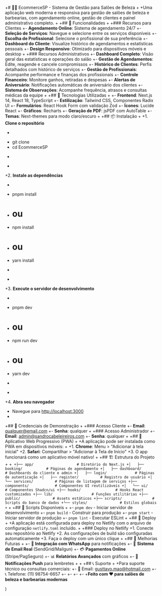 +# 💇‍♂️ EcommerceSP - Sistema de Gestão para Salões de Beleza
+
+Uma aplicação web moderna e responsiva para gestão de salões de beleza e barbearias, com agendamento online, gestão de clientes e painel administrativo completo.
+
+## 🌟 Funcionalidades
+
+### Recursos para Clientes
+- **Agendamento Online**: Sistema de agendamento 24/7
+- **Seleção de Serviços**: Navegue e selecione entre os serviços disponíveis
+- **Escolha de Profissional**: Selecione o profissional de sua preferência
+- **Dashboard do Cliente**: Visualize histórico de agendamentos e estatísticas pessoais
+- **Design Responsivo**: Otimizado para dispositivos móveis e desktop
+
+### Recursos Administrativos
+- **Dashboard Completo**: Visão geral das estatísticas e operações do salão
+- **Gestão de Agendamentos**: Edite, reagende e cancele compromissos
+- **Histórico de Clientes**: Perfis detalhados com histórico de serviços
+- **Gestão de Profissionais**: Acompanhe performance e finanças dos profissionais
+- **Controle Financeiro**: Monitore ganhos, retiradas e despesas
+- **Alertas de Aniversário**: Notificações automáticas de aniversário dos clientes
+- **Sistema de Observações**: Acompanhe frequência, atrasos e consultas médicas da equipe
+
+## 🚀 Tecnologias Utilizadas
+
+- **Frontend**: Next.js 14, React 18, TypeScript
+- **Estilização**: Tailwind CSS, Componentes Radix UI
+- **Formulários**: React Hook Form com validação Zod
+- **Ícones**: Lucide React
+- **Gráficos**: Recharts
+- **Geração de PDF**: jsPDF com AutoTable
+- **Temas**: Next-themes para modo claro/escuro
+
+## 📦 Instalação
+
+1. **Clone o repositório**
+   ```bash
+   git clone <url-do-repositorio>
+   cd EcommerceSP
+   ```
+
+2. **Instale as dependências**
+   ```bash
+   pnpm install
+   # ou
+   npm install
+   # ou
+   yarn install
+   ```
+
+3. **Execute o servidor de desenvolvimento**
+   ```bash
+   pnpm dev
+   # ou
+   npm run dev
+   # ou
+   yarn dev
+   ```
+
+4. **Abra seu navegador**
+   Navegue para [http://localhost:3000](http://localhost:3000)
+
+## 🎯 Credenciais de Demonstração
+
+### Acesso Cliente
+- **Email**: qualquer@email.com
+- **Senha**: qualquer
+
+### Acesso Administrador
+- **Email**: admin@sandrocabeleireiros.com
+- **Senha**: qualquer
+
+## 📱 Aplicativo Web Progressivo (PWA)
+
+A aplicação pode ser instalada como PWA em dispositivos móveis:
+
+1. **Chrome**: Menu > "Adicionar à tela inicial"
+2. **Safari**: Compartilhar > "Adicionar à Tela de Início"
+3. O app funcionará como um aplicativo móvel nativo!
+
+## 🏗️ Estrutura do Projeto
+
+```
+├── app/                    # Diretório do Next.js
+│   ├── booking/           # Páginas de agendamento
+│   ├── dashboard/         # Dashboards do cliente e admin
+│   ├── login/             # Páginas de autenticação
+│   ├── register/          # Registro de usuário
+│   └── services/          # Páginas de listagem de serviços
+├── components/            # Componentes UI reutilizáveis
+│   └── ui/               # Componentes Shadcn/ui
+├── hooks/                # Hooks React customizados
+├── lib/                  # Funções utilitárias
+├── public/               # Assets estáticos
+├── scripts/              # Scripts do banco de dados
+└── styles/               # Estilos globais
+```
+
+## 🔧 Scripts Disponíveis
+
+- `pnpm dev` - Iniciar servidor de desenvolvimento
+- `pnpm build` - Construir para produção
+- `pnpm start` - Iniciar servidor de produção
+- `pnpm lint` - Executar ESLint
+
+## 🚀 Deploy
+
+A aplicação está configurada para deploy no Netlify com o arquivo de configuração `netlify.toml` incluído.
+
+### Deploy no Netlify
+1. Conecte seu repositório ao Netlify
+2. As configurações de build são configuradas automaticamente
+3. Faça o deploy com um único clique
+
+## 🔮 Melhorias Futuras
+
+- 🔗 **Integração com WhatsApp** para notificações
+- 📧 **Sistema de Email Real** (SendGrid/Mailgun)
+- 💳 **Pagamentos Online** (Stripe/PagSeguro)
+- 📊 **Relatórios Avançados** com gráficos
+- 🔔 **Notificações Push** para lembretes
+
+
+## 📞 Suporte
+
+Para suporte técnico ou consultas comerciais:
+- 📧 Email: gusttavo.mao@hotmail.com
+- 📞 Telefone: (11) 98754-6657
+-
+-
+-
+-
+**Feito com ❤️ para salões de beleza e barbearias modernas**

)
